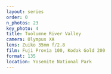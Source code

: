 ```yaml
---
layout: series
order: 0
n_photos: 23
key_photo: 4
title: Tuolumne River Valley
camera: Olympus XA
lens: Zuiko 35mm f/2.8
film: Fuji Provia 100, Kodak Gold 200
format: 135
location: Yosemite National Park
---
```

